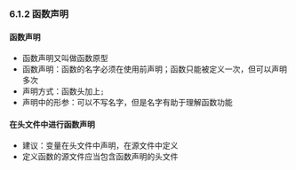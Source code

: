 ### 6.1.2 函数声明

#### 函数声明

* 函数声明又叫做函数原型
* 函数声明：函数的名字必须在使用前声明；函数只能被定义一次，但可以声明多次
* 声明方式：函数头加上`;`
* 声明中的形参：可以不写名字，但是名字有助于理解函数功能

#### 在头文件中进行函数声明

* 建议：变量在头文件中声明，在源文件中定义
* 定义函数的源文件应当包含函数声明的头文件
